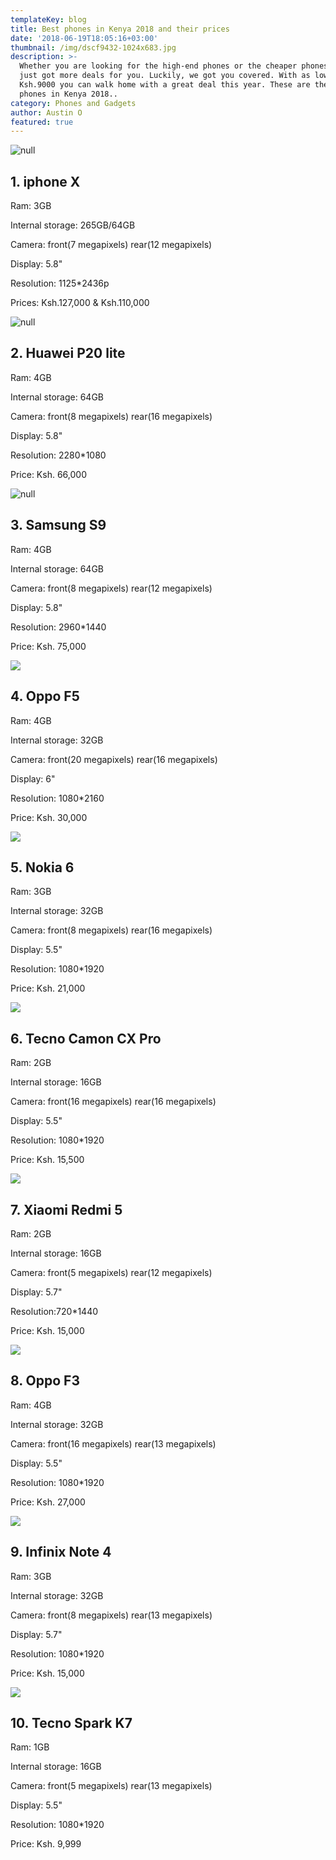 ```yaml
---
templateKey: blog
title: Best phones in Kenya 2018 and their prices
date: '2018-06-19T18:05:16+03:00'
thumbnail: /img/dscf9432-1024x683.jpg
description: >-
  Whether you are looking for the high-end phones or the cheaper phones,2018
  just got more deals for you. Luckily, we got you covered. With as low as
  Ksh.9000 you can walk home with a great deal this year. These are the best
  phones in Kenya 2018..
category: Phones and Gadgets
author: Austin O
featured: true
---
```

![null](/img/iphonex_spacegray.png)

## 1. iphone X

Ram: 3GB

Internal storage: 265GB/64GB

Camera: front(7 megapixels) rear(12 megapixels)

Display: 5.8"

Resolution: 1125*2436p

Prices: Ksh.127,000 & Ksh.110,000

![null](/img/pr_2018_3_12_12_13_20_559_00.jpg)

## 2. Huawei P20 lite

Ram: 4GB

Internal storage: 64GB

Camera: front(8 megapixels) rear(16 megapixels)

Display: 5.8"

Resolution: 2280*1080

Price: Ksh. 66,000

![null](/img/samsung-galaxy-s9-black.png)

## 3. Samsung S9

Ram: 4GB

Internal storage: 64GB

Camera: front(8 megapixels) rear(12 megapixels)

Display: 5.8"

Resolution: 2960*1440

Price: Ksh. 75,000



![](/img/oppo-f5-sidharth-limited-edition.jpg)

## 4. Oppo F5 

Ram: 4GB

Internal storage: 32GB 

Camera: front(20 megapixels) rear(16 megapixels)

Display: 6"

Resolution: 1080*2160

Price: Ksh. 30,000



![](/img/nokia-6.jpg)

## 5. Nokia 6

Ram: 3GB

Internal storage: 32GB

Camera: front(8 megapixels) rear(16 megapixels)

Display: 5.5"

Resolution: 1080*1920

Price: Ksh. 21,000



![](/img/tecno-camon-x-pro.png)

## 6. Tecno Camon CX Pro

Ram: 2GB

Internal storage: 16GB

Camera: front(16 megapixels) rear(16 megapixels)

Display: 5.5"

Resolution: 1080*1920

Price: Ksh. 15,500



![](/img/redmi.jpg)

## 7. Xiaomi Redmi 5

Ram: 2GB

Internal storage: 16GB

Camera: front(5 megapixels) rear(12 megapixels)

Display: 5.7"

Resolution:720*1440

Price: Ksh. 15,000



![](/img/oppo-f3-plus-nh45fxjns8k4ediiyzq1s95nej7ywzq573txxf0upu.jpeg)

## 8. Oppo F3

Ram: 4GB

Internal storage: 32GB

Camera: front(16 megapixels) rear(13 megapixels)

Display: 5.5"

Resolution: 1080*1920

Price: Ksh. 27,000



![](/img/infinix-note-4.png)

## 9. Infinix Note 4

Ram: 3GB

Internal storage: 32GB

Camera: front(8 megapixels) rear(13 megapixels)

Display: 5.7"

Resolution: 1080*1920

Price: Ksh. 15,000



![](/img/spark-k7.jpg)

## 10. Tecno Spark K7

Ram: 1GB

Internal storage: 16GB

Camera: front(5 megapixels) rear(13 megapixels)

Display: 5.5"

Resolution: 1080*1920

Price: Ksh. 9,999
